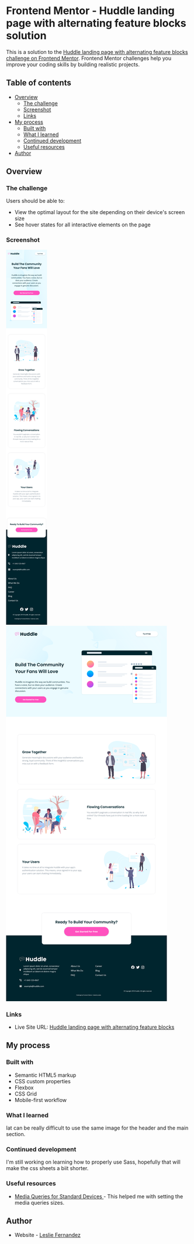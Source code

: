 # Frontend Mentor - Huddle landing page with alternating feature blocks solution

This is a solution to the [Huddle landing page with alternating feature blocks challenge on Frontend Mentor](https://www.frontendmentor.io/challenges/huddle-landing-page-with-alternating-feature-blocks-5ca5f5981e82137ec91a5100). Frontend Mentor challenges help you improve your coding skills by building realistic projects. 

## Table of contents

- [Overview](#overview)
  - [The challenge](#the-challenge)
  - [Screenshot](#screenshot)
  - [Links](#links)
- [My process](#my-process)
  - [Built with](#built-with)
  - [What I learned](#what-i-learned)
  - [Continued development](#continued-development)
  - [Useful resources](#useful-resources)
- [Author](#author)


## Overview

### The challenge

Users should be able to:

- View the optimal layout for the site depending on their device's screen size
- See hover states for all interactive elements on the page

### Screenshot

![](./design/mobile-solution.png)
![](./design/desktop-solution.png)

### Links

- Live Site URL: [Huddle landing page with alternating feature blocks](https://leslief10.github.io/huddle-landing-page-alternative-blocks/)

## My process

### Built with

- Semantic HTML5 markup
- CSS custom properties
- Flexbox
- CSS Grid
- Mobile-first workflow

### What I learned

Iat can be really difficult to use the same image for the header and the main section. 

### Continued development

I'm still working on learning how to properly use Sass, hopefully that will make the css sheets a biit shorter.

### Useful resources

- [Media Queries for Standard Devices ](https://css-tricks.com/snippets/css/media-queries-for-standard-devices/) - This helped me with setting the media queries sizes.

## Author

- Website - [Leslie Fernandez](https://github.com/leslief10)